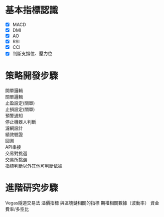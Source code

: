 # 基本指標認識 
- [X] MACD <br/> 
- [X] DMI <br/>
- [X] AO  <br/>
- [X] RSI <br/>
- [X] CCI <br/> 
- [X] 判斷支撐位、壓力位 <br/>
# 策略開發步驟
開單邏輯 <br/> 
關單邏輯 <br/> 
止盈設定(關單) <br/>
止損設定(關單) <br/>
預警通知 <br/>
停止機器人判斷 <br/>
濾網設計 <br/>
績效驗證 <br/>
回測 <br/>
API串接 <br/>
交易對挑選 <br/>
交易所挑選 <br/>
指標判斷以外其他可判斷依據 <br/>
# 進階研究步驟
Vegas隧道交易法
溢價指標
與區塊鏈相關的指標
期權相關數據（波動率）
資金費率/多空比
